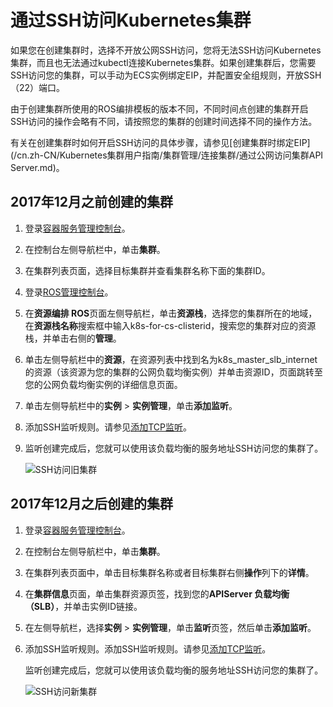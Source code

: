 # 通过SSH访问Kubernetes集群

如果您在创建集群时，选择不开放公网SSH访问，您将无法SSH访问Kubernetes集群，而且也无法通过kubectl连接Kubernetes集群。如果创建集群后，您需要SSH访问您的集群，可以手动为ECS实例绑定EIP，并配置安全组规则，开放SSH（22）端口。

由于创建集群所使用的ROS编排模板的版本不同，不同时间点创建的集群开启SSH访问的操作会略有不同，请按照您的集群的创建时间选择不同的操作方法。

有关在创建集群时如何开启SSH访问的具体步骤，请参见[创建集群时绑定EIP](/cn.zh-CN/Kubernetes集群用户指南/集群管理/连接集群/通过公网访问集群API Server.md)。

## 2017年12月之前创建的集群

1.  登录[容器服务管理控制台](https://cs.console.aliyun.com)。

2.  在控制台左侧导航栏中，单击**集群**。

3.  在集群列表页面，选择目标集群并查看集群名称下面的集群ID。

4.  登录[ROS管理控制台](https://ros.console.aliyun.com)。

5.  在**资源编排 ROS**页面左侧导航栏，单击**资源栈**，选择您的集群所在的地域，在**资源栈名称**搜索框中输入k8s-for-cs-clisterid，搜索您的集群对应的资源栈，并单击右侧的**管理**。

6.  单击左侧导航栏中的**资源**，在资源列表中找到名为k8s\_master\_slb\_internet的资源（该资源为您的集群的公网负载均衡实例）并单击资源ID，页面跳转至您的公网负载均衡实例的详细信息页面。

7.  单击左侧导航栏中的**实例** \> **实例管理**，单击**添加监听**。

8.  添加SSH监听规则。请参见[添加TCP监听](/cn.zh-CN/传统型负载均衡CLB/用户指南/监听/添加TCP监听.md)。

9.  监听创建完成后，您就可以使用该负载均衡的服务地址SSH访问您的集群了。

    ![SSH访问旧集群](https://static-aliyun-doc.oss-accelerate.aliyuncs.com/assets/img/zh-CN/1475659951/p9054.png)


## 2017年12月之后创建的集群

1.  登录[容器服务管理控制台](https://cs.console.aliyun.com)。

2.  在控制台左侧导航栏中，单击**集群**。

3.  在集群列表页面中，单击目标集群名称或者目标集群右侧**操作**列下的**详情**。

4.  在**集群信息**页面，单击集群资源页签，找到您的**APIServer 负载均衡（SLB）**，并单击实例ID链接。

5.  在左侧导航栏，选择**实例** \> **实例管理**，单击**监听**页签，然后单击**添加监听**。

6.  添加SSH监听规则。添加SSH监听规则。请参见[添加TCP监听](/cn.zh-CN/传统型负载均衡CLB/用户指南/监听/添加TCP监听.md)。

    监听创建完成后，您就可以使用该负载均衡的服务地址SSH访问您的集群了。

    ![SSH访问新集群](https://static-aliyun-doc.oss-accelerate.aliyuncs.com/assets/img/zh-CN/1475659951/p9054.png)


